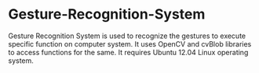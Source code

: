 Gesture-Recognition-System
==========================

Gesture Recognition System is used to recognize the gestures to execute specific function on computer system. It uses OpenCV and cvBlob libraries to access functions for the same. It requires Ubuntu 12.04 Linux operating system. 
